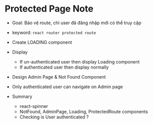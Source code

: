 # Protected Page Note
- Goal: Bảo vệ route, chỉ user đã đăng nhập mới có thể truy cập
- keyword: `react router protected route`

- Create LOADING component
- Display
    - If un-authenticated user then display Loading component
    - If authenticated user then display normally
- Design Admin Page & Not Found Component
- Only authenticated user can navigate on Admin page
- Summary
    - react-spinner
    - NotFound, AdminPage, Loading, ProtectedRoute components
    - Checking is User authenticated ?